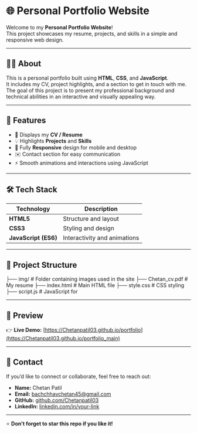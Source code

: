 # 🌐 Personal Portfolio Website

Welcome to my **Personal Portfolio Website**!  
This project showcases my resume, projects, and skills in a simple and responsive web design.

---

## 🧑‍💻 About

This is a personal portfolio built using **HTML**, **CSS**, and **JavaScript**.  
It includes my CV, project highlights, and a section to get in touch with me.  
The goal of this project is to present my professional background and technical abilities in an interactive and visually appealing way.

---

## 🚀 Features

- 🧾 Displays my **CV / Resume**
- 💡 Highlights **Projects** and **Skills**
- 📱 Fully **Responsive** design for mobile and desktop
- ✉️ Contact section for easy communication
- ⚡ Smooth animations and interactions using JavaScript

---

## 🛠️ Tech Stack

| Technology | Description |
|-------------|--------------|
| **HTML5** | Structure and layout |
| **CSS3** | Styling and design |
| **JavaScript (ES6)** | Interactivity and animations |

---

## 📂 Project Structure
├── img/                # Folder containing images used in the site
├── Chetan_cv.pdf       # My resume ├── index.html          # Main HTML file 
├── style.css           # CSS styling ├── script.js           # JavaScript for


---

## 📸 Preview
👉 **Live Demo:** [https://Chetanpatil03.github.io/portfolio](https://Chetanpatil03.github.io/portfolio_main)

---

## 📧 Contact

If you’d like to connect or collaborate, feel free to reach out:

- **Name:** Chetan Patil  
- **Email:** bachchhavchetan45@gmail.com 
- **GitHub:** [github.com/Chetanpatil03](https://github.com/Chetanpatil03)  
- **LinkedIn:** [linkedin.com/in/your-link](https://linkedin.com/in/your-link)

---

⭐ **Don’t forget to star this repo if you like it!**
